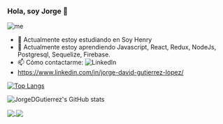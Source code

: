
### Hola, soy Jorge 👋
![me](https://user-images.githubusercontent.com/83549945/130577293-bf1e2f3e-435f-4aa9-a4ed-e960a373877b.JPG)
    

- 🔭 Actualmente estoy estudiando en Soy Henry
- 🌱 Actualmente estoy aprendiendo Javascript, React, Redux, NodeJs, Postgresql, Sequelize, Firebase.                  
- 📫 Cómo contactarme: ![LinkedIn](https://img.shields.io/badge/linkedin-%230077B5.svg?style=for-the-badge&logo=linkedin&logoColor=white)
- https://www.linkedin.com/in/jorge-david-gutierrez-lopez/


[![Top Langs](https://github-readme-stats.vercel.app/api/top-langs/?username=JorgeDGutierrez&layout=compact&theme=dark)](https://github.com/JorgeDGutierrez/github-readme-stats)


![JorgeDGutierrez's GitHub stats](https://github-readme-stats.vercel.app/api?username=JorgeDGutierrez&theme=dark&show_icons=true)

<a href="https://github.com/JorgeDGutierrez/PI-Videogames-FT14b">
  <img align="center" src="https://github-readme-stats.vercel.app/api/pin/?username=JorgeDGutierrez&theme=dark&repo=PI-Videogames-FT14b" />
</a>
<a href="https://github.com/JorgeDGutierrez/firebase-login">
  <img align="center" src="https://github-readme-stats.vercel.app/api/pin/?username=JorgeDGutierrez&theme=dark&repo=firebase-login" />
</a>






